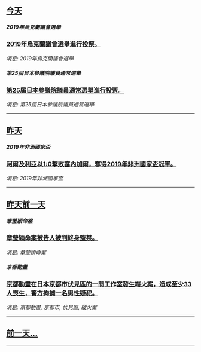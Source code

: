 

## [今天](/news/2019/07/21/index.md)

##### 2019年烏克蘭議會選舉
### [2019年烏克蘭議會選舉進行投票。 ](/news/2019/07/21/2019年烏克蘭議會選舉進行投票.md)
_消息: 2019年烏克蘭議會選舉_

##### 第25屆日本參議院議員通常選舉
### [第25屆日本參議院議員通常選舉進行投票。 ](/news/2019/07/21/第25屆日本參議院議員通常選舉進行投票.md)
_消息: 第25屆日本參議院議員通常選舉_

---

## [昨天](/news/2019/07/19/index.md)

##### 2019年非洲國家盃
### [阿爾及利亞以1:0擊敗塞內加爾，奪得2019年非洲國家盃冠軍。 ](/news/2019/07/19/阿爾及利亞以1-0擊敗塞內加爾-奪得2019年非洲國家盃冠軍.md)
_消息: 2019年非洲國家盃_

---

## [昨天前一天](/news/2019/07/18/index.md)

##### 章瑩穎命案
### [章瑩穎命案被告人被判終身監禁。 ](/news/2019/07/18/章瑩穎命案被告人被判終身監禁.md)
_消息: 章瑩穎命案_

##### 京都動畫
### [京都動畫在日本京都市伏見區的一間工作室發生縱火案，造成至少33人喪生，警方拘捕一名男性疑犯。 ](/news/2019/07/18/京都動畫在日本京都市伏見區的一間工作室發生縱火案-造成至少33人喪生-警方拘捕一名男性疑犯.md)
_消息: 京都動畫, 京都市, 伏見區, 縱火案_

---

## [前一天...](/news/2019/07/15/index.md)

---


